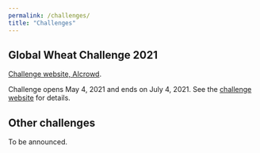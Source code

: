 ```yaml
---
permalink: /challenges/
title: "Challenges"
---
```


## Global Wheat Challenge 2021

[Challenge website, AIcrowd](https://www.aicrowd.com/challenges/global-wheat-challenge-2021).

Challenge opens May 4, 2021 and ends on July 4, 2021. See the [challenge website](https://www.aicrowd.com/challenges/global-wheat-challenge-2021) for details.


## Other challenges

To be announced.
